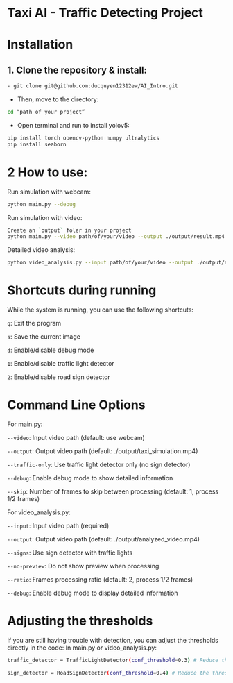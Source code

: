 # Taxi AI - Traffic Detecting Project
# Installation
## 1. Clone the repository & install:
```bash
- git clone git@github.com:ducquyen12312ew/AI_Intro.git
```
- Then, move to the directory:
```bash
cd “path of your project”
```
- Open terminal and run to install yolov5:
```bash
pip install torch opencv-python numpy ultralytics
pip install seaborn
```
# 2 How to use: 
Run simulation with webcam:
```bash
python main.py --debug
```
Run simulation with video:
```bash
Create an `output` foler in your project
python main.py --video path/of/your/video --output ./output/result.mp4 --debug
```
Detailed video analysis:
```bash
python video_analysis.py --input path/of/your/video --output ./output/analysis.mp4 --signs --debug
```
# Shortcuts during running
While the system is running, you can use the following shortcuts:

`q`: Exit the program

`s`: Save the current image

`d`: Enable/disable debug mode

`1`: Enable/disable traffic light detector

`2`: Enable/disable road sign detector

# Command Line Options
For main.py:

`--video`: Input video path (default: use webcam)

`--output`: Output video path (default: ./output/taxi_simulation.mp4)

`--traffic-only`: Use traffic light detector only (no sign detector)

`--debug`: Enable debug mode to show detailed information

`--skip`: Number of frames to skip between processing (default: 1, process 1/2 frames)

For video_analysis.py:

`--input`: Input video path (required)

`--output`: Output video path (default: ./output/analyzed_video.mp4)

`--signs`: Use sign detector with traffic lights

`--no-preview`: Do not show preview when processing

`--ratio`: Frames processing ratio (default: 2, process 1/2 frames)

`--debug`: Enable debug mode to display detailed information

# Adjusting the thresholds
If you are still having trouble with detection, you can adjust the thresholds directly in the code:
In main.py or video_analysis.py:
```bash
traffic_detector = TrafficLightDetector(conf_threshold=0.3) # Reduce the threshold to 0.3

sign_detector = RoadSignDetector(conf_threshold=0.4) # Reduce the threshold to 0.4
```
